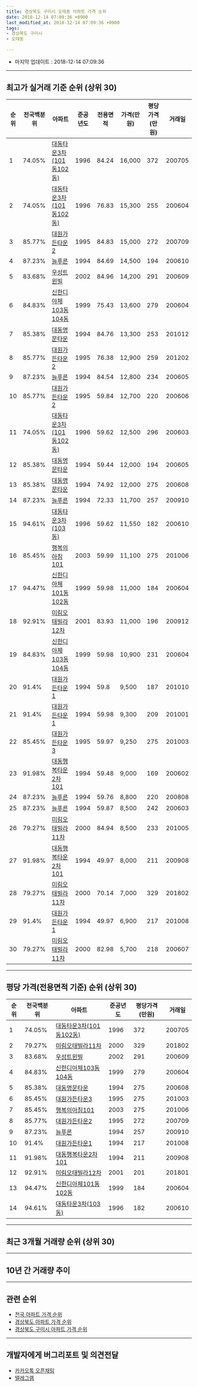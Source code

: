 ```yaml
---
title: 경상북도 구미시 오태동 아파트 가격 순위
date: 2018-12-14 07:09:36 +0900
last_modified_at: 2018-12-14 07:09:36 +0900
tags:
- 경상북도 구미시
- 오태동

---
```


* 마지막 업데이트 : 2018-12-14 07:09:36

---

## 최고가 실거래 기준 순위 (상위 30)


|순위|전국백분위|아파트|준공년도|전용면적|가격(만원)|평당가격(만원)|거래일|
|---|---|---|---|---|---|---|---|
|1|74.05%|[대동타운3차(101동102동)](https://search.naver.com/search.naver?query=%EA%B2%BD%EC%83%81%EB%B6%81%EB%8F%84+%EA%B5%AC%EB%AF%B8%EC%8B%9C+%EC%98%A4%ED%83%9C%EB%8F%99+%EB%8C%80%EB%8F%99%ED%83%80%EC%9A%B43%EC%B0%A8%28101%EB%8F%99102%EB%8F%99%29)|1996|84.24|16,000|372|200705|
|2|74.05%|[대동타운3차(101동102동)](https://search.naver.com/search.naver?query=%EA%B2%BD%EC%83%81%EB%B6%81%EB%8F%84+%EA%B5%AC%EB%AF%B8%EC%8B%9C+%EC%98%A4%ED%83%9C%EB%8F%99+%EB%8C%80%EB%8F%99%ED%83%80%EC%9A%B43%EC%B0%A8%28101%EB%8F%99102%EB%8F%99%29)|1996|76.83|15,300|255|200604|
|3|85.77%|[대원가든타운2](https://search.naver.com/search.naver?query=%EA%B2%BD%EC%83%81%EB%B6%81%EB%8F%84+%EA%B5%AC%EB%AF%B8%EC%8B%9C+%EC%98%A4%ED%83%9C%EB%8F%99+%EB%8C%80%EC%9B%90%EA%B0%80%EB%93%A0%ED%83%80%EC%9A%B42)|1995|84.83|15,000|272|200709|
|4|87.23%|[늘푸른](https://search.naver.com/search.naver?query=%EA%B2%BD%EC%83%81%EB%B6%81%EB%8F%84+%EA%B5%AC%EB%AF%B8%EC%8B%9C+%EC%98%A4%ED%83%9C%EB%8F%99+%EB%8A%98%ED%91%B8%EB%A5%B8)|1994|84.69|14,500|194|200610|
|5|83.68%|[우성트윈빌](https://search.naver.com/search.naver?query=%EA%B2%BD%EC%83%81%EB%B6%81%EB%8F%84+%EA%B5%AC%EB%AF%B8%EC%8B%9C+%EC%98%A4%ED%83%9C%EB%8F%99+%EC%9A%B0%EC%84%B1%ED%8A%B8%EC%9C%88%EB%B9%8C)|2002|84.96|14,200|291|200609|
|6|84.83%|[신한디아체103동104동](https://search.naver.com/search.naver?query=%EA%B2%BD%EC%83%81%EB%B6%81%EB%8F%84+%EA%B5%AC%EB%AF%B8%EC%8B%9C+%EC%98%A4%ED%83%9C%EB%8F%99+%EC%8B%A0%ED%95%9C%EB%94%94%EC%95%84%EC%B2%B4103%EB%8F%99104%EB%8F%99)|1999|75.43|13,600|279|200604|
|7|85.38%|[대동명문타운](https://search.naver.com/search.naver?query=%EA%B2%BD%EC%83%81%EB%B6%81%EB%8F%84+%EA%B5%AC%EB%AF%B8%EC%8B%9C+%EC%98%A4%ED%83%9C%EB%8F%99+%EB%8C%80%EB%8F%99%EB%AA%85%EB%AC%B8%ED%83%80%EC%9A%B4)|1994|84.76|13,300|253|201012|
|8|85.77%|[대원가든타운2](https://search.naver.com/search.naver?query=%EA%B2%BD%EC%83%81%EB%B6%81%EB%8F%84+%EA%B5%AC%EB%AF%B8%EC%8B%9C+%EC%98%A4%ED%83%9C%EB%8F%99+%EB%8C%80%EC%9B%90%EA%B0%80%EB%93%A0%ED%83%80%EC%9A%B42)|1995|76.38|12,900|259|201202|
|9|87.23%|[늘푸른](https://search.naver.com/search.naver?query=%EA%B2%BD%EC%83%81%EB%B6%81%EB%8F%84+%EA%B5%AC%EB%AF%B8%EC%8B%9C+%EC%98%A4%ED%83%9C%EB%8F%99+%EB%8A%98%ED%91%B8%EB%A5%B8)|1994|84.54|12,800|234|200605|
|10|85.77%|[대원가든타운2](https://search.naver.com/search.naver?query=%EA%B2%BD%EC%83%81%EB%B6%81%EB%8F%84+%EA%B5%AC%EB%AF%B8%EC%8B%9C+%EC%98%A4%ED%83%9C%EB%8F%99+%EB%8C%80%EC%9B%90%EA%B0%80%EB%93%A0%ED%83%80%EC%9A%B42)|1995|59.84|12,700|220|200606|
|11|74.05%|[대동타운3차(101동102동)](https://search.naver.com/search.naver?query=%EA%B2%BD%EC%83%81%EB%B6%81%EB%8F%84+%EA%B5%AC%EB%AF%B8%EC%8B%9C+%EC%98%A4%ED%83%9C%EB%8F%99+%EB%8C%80%EB%8F%99%ED%83%80%EC%9A%B43%EC%B0%A8%28101%EB%8F%99102%EB%8F%99%29)|1996|59.62|12,500|296|200603|
|12|85.38%|[대동명문타운](https://search.naver.com/search.naver?query=%EA%B2%BD%EC%83%81%EB%B6%81%EB%8F%84+%EA%B5%AC%EB%AF%B8%EC%8B%9C+%EC%98%A4%ED%83%9C%EB%8F%99+%EB%8C%80%EB%8F%99%EB%AA%85%EB%AC%B8%ED%83%80%EC%9A%B4)|1994|59.44|12,000|194|200605|
|13|85.38%|[대동명문타운](https://search.naver.com/search.naver?query=%EA%B2%BD%EC%83%81%EB%B6%81%EB%8F%84+%EA%B5%AC%EB%AF%B8%EC%8B%9C+%EC%98%A4%ED%83%9C%EB%8F%99+%EB%8C%80%EB%8F%99%EB%AA%85%EB%AC%B8%ED%83%80%EC%9A%B4)|1994|74.92|12,000|275|200608|
|14|87.23%|[늘푸른](https://search.naver.com/search.naver?query=%EA%B2%BD%EC%83%81%EB%B6%81%EB%8F%84+%EA%B5%AC%EB%AF%B8%EC%8B%9C+%EC%98%A4%ED%83%9C%EB%8F%99+%EB%8A%98%ED%91%B8%EB%A5%B8)|1994|72.33|11,700|257|200910|
|15|94.61%|[대동타운3차(103동)](https://search.naver.com/search.naver?query=%EA%B2%BD%EC%83%81%EB%B6%81%EB%8F%84+%EA%B5%AC%EB%AF%B8%EC%8B%9C+%EC%98%A4%ED%83%9C%EB%8F%99+%EB%8C%80%EB%8F%99%ED%83%80%EC%9A%B43%EC%B0%A8%28103%EB%8F%99%29)|1996|59.62|11,550|182|200610|
|16|85.45%|[행복의아침101](https://search.naver.com/search.naver?query=%EA%B2%BD%EC%83%81%EB%B6%81%EB%8F%84+%EA%B5%AC%EB%AF%B8%EC%8B%9C+%EC%98%A4%ED%83%9C%EB%8F%99+%ED%96%89%EB%B3%B5%EC%9D%98%EC%95%84%EC%B9%A8101)|2003|59.99|11,100|275|201006|
|17|94.47%|[신한디아체101동102동](https://search.naver.com/search.naver?query=%EA%B2%BD%EC%83%81%EB%B6%81%EB%8F%84+%EA%B5%AC%EB%AF%B8%EC%8B%9C+%EC%98%A4%ED%83%9C%EB%8F%99+%EC%8B%A0%ED%95%9C%EB%94%94%EC%95%84%EC%B2%B4101%EB%8F%99102%EB%8F%99)|1999|59.98|11,000|184|200604|
|18|92.91%|[미림오태빌라12차](https://search.naver.com/search.naver?query=%EA%B2%BD%EC%83%81%EB%B6%81%EB%8F%84+%EA%B5%AC%EB%AF%B8%EC%8B%9C+%EC%98%A4%ED%83%9C%EB%8F%99+%EB%AF%B8%EB%A6%BC%EC%98%A4%ED%83%9C%EB%B9%8C%EB%9D%BC12%EC%B0%A8)|2001|83.93|11,000|196|200912|
|19|84.83%|[신한디아체103동104동](https://search.naver.com/search.naver?query=%EA%B2%BD%EC%83%81%EB%B6%81%EB%8F%84+%EA%B5%AC%EB%AF%B8%EC%8B%9C+%EC%98%A4%ED%83%9C%EB%8F%99+%EC%8B%A0%ED%95%9C%EB%94%94%EC%95%84%EC%B2%B4103%EB%8F%99104%EB%8F%99)|1999|59.98|10,900|231|200604|
|20|91.4%|[대원가든타운1](https://search.naver.com/search.naver?query=%EA%B2%BD%EC%83%81%EB%B6%81%EB%8F%84+%EA%B5%AC%EB%AF%B8%EC%8B%9C+%EC%98%A4%ED%83%9C%EB%8F%99+%EB%8C%80%EC%9B%90%EA%B0%80%EB%93%A0%ED%83%80%EC%9A%B41)|1994|59.8|9,500|187|201010|
|21|91.4%|[대원가든타운1](https://search.naver.com/search.naver?query=%EA%B2%BD%EC%83%81%EB%B6%81%EB%8F%84+%EA%B5%AC%EB%AF%B8%EC%8B%9C+%EC%98%A4%ED%83%9C%EB%8F%99+%EB%8C%80%EC%9B%90%EA%B0%80%EB%93%A0%ED%83%80%EC%9A%B41)|1994|59.98|9,300|209|201001|
|22|85.45%|[대원가든타운3](https://search.naver.com/search.naver?query=%EA%B2%BD%EC%83%81%EB%B6%81%EB%8F%84+%EA%B5%AC%EB%AF%B8%EC%8B%9C+%EC%98%A4%ED%83%9C%EB%8F%99+%EB%8C%80%EC%9B%90%EA%B0%80%EB%93%A0%ED%83%80%EC%9A%B43)|1995|59.97|9,250|275|201003|
|23|91.98%|[대동행복타운2차101](https://search.naver.com/search.naver?query=%EA%B2%BD%EC%83%81%EB%B6%81%EB%8F%84+%EA%B5%AC%EB%AF%B8%EC%8B%9C+%EC%98%A4%ED%83%9C%EB%8F%99+%EB%8C%80%EB%8F%99%ED%96%89%EB%B3%B5%ED%83%80%EC%9A%B42%EC%B0%A8101)|1994|59.48|9,000|169|200602|
|24|87.23%|[늘푸른](https://search.naver.com/search.naver?query=%EA%B2%BD%EC%83%81%EB%B6%81%EB%8F%84+%EA%B5%AC%EB%AF%B8%EC%8B%9C+%EC%98%A4%ED%83%9C%EB%8F%99+%EB%8A%98%ED%91%B8%EB%A5%B8)|1994|59.76|8,800|220|200808|
|25|87.23%|[늘푸른](https://search.naver.com/search.naver?query=%EA%B2%BD%EC%83%81%EB%B6%81%EB%8F%84+%EA%B5%AC%EB%AF%B8%EC%8B%9C+%EC%98%A4%ED%83%9C%EB%8F%99+%EB%8A%98%ED%91%B8%EB%A5%B8)|1994|59.87|8,500|242|200603|
|26|79.27%|[미림오태빌라11차](https://search.naver.com/search.naver?query=%EA%B2%BD%EC%83%81%EB%B6%81%EB%8F%84+%EA%B5%AC%EB%AF%B8%EC%8B%9C+%EC%98%A4%ED%83%9C%EB%8F%99+%EB%AF%B8%EB%A6%BC%EC%98%A4%ED%83%9C%EB%B9%8C%EB%9D%BC11%EC%B0%A8)|2000|84.94|8,500|233|201005|
|27|91.98%|[대동행복타운2차101](https://search.naver.com/search.naver?query=%EA%B2%BD%EC%83%81%EB%B6%81%EB%8F%84+%EA%B5%AC%EB%AF%B8%EC%8B%9C+%EC%98%A4%ED%83%9C%EB%8F%99+%EB%8C%80%EB%8F%99%ED%96%89%EB%B3%B5%ED%83%80%EC%9A%B42%EC%B0%A8101)|1994|49.97|8,000|211|200908|
|28|79.27%|[미림오태빌라11차](https://search.naver.com/search.naver?query=%EA%B2%BD%EC%83%81%EB%B6%81%EB%8F%84+%EA%B5%AC%EB%AF%B8%EC%8B%9C+%EC%98%A4%ED%83%9C%EB%8F%99+%EB%AF%B8%EB%A6%BC%EC%98%A4%ED%83%9C%EB%B9%8C%EB%9D%BC11%EC%B0%A8)|2000|70.14|7,000|329|201802|
|29|91.4%|[대원가든타운1](https://search.naver.com/search.naver?query=%EA%B2%BD%EC%83%81%EB%B6%81%EB%8F%84+%EA%B5%AC%EB%AF%B8%EC%8B%9C+%EC%98%A4%ED%83%9C%EB%8F%99+%EB%8C%80%EC%9B%90%EA%B0%80%EB%93%A0%ED%83%80%EC%9A%B41)|1994|49.97|6,900|217|201008|
|30|79.27%|[미림오태빌라11차](https://search.naver.com/search.naver?query=%EA%B2%BD%EC%83%81%EB%B6%81%EB%8F%84+%EA%B5%AC%EB%AF%B8%EC%8B%9C+%EC%98%A4%ED%83%9C%EB%8F%99+%EB%AF%B8%EB%A6%BC%EC%98%A4%ED%83%9C%EB%B9%8C%EB%9D%BC11%EC%B0%A8)|2000|82.98|5,700|218|200607|


---

## 평당 가격(전용면적 기준) 순위 (상위 30)


|순위|전국백분위|아파트|준공년도|평당가격(만원)|거래일|
|---|---|---|---|---|---|
|1|74.05%|[대동타운3차(101동102동)](https://search.naver.com/search.naver?query=%EA%B2%BD%EC%83%81%EB%B6%81%EB%8F%84+%EA%B5%AC%EB%AF%B8%EC%8B%9C+%EC%98%A4%ED%83%9C%EB%8F%99+%EB%8C%80%EB%8F%99%ED%83%80%EC%9A%B43%EC%B0%A8%28101%EB%8F%99102%EB%8F%99%29)|1996|372|200705|
|2|79.27%|[미림오태빌라11차](https://search.naver.com/search.naver?query=%EA%B2%BD%EC%83%81%EB%B6%81%EB%8F%84+%EA%B5%AC%EB%AF%B8%EC%8B%9C+%EC%98%A4%ED%83%9C%EB%8F%99+%EB%AF%B8%EB%A6%BC%EC%98%A4%ED%83%9C%EB%B9%8C%EB%9D%BC11%EC%B0%A8)|2000|329|201802|
|3|83.68%|[우성트윈빌](https://search.naver.com/search.naver?query=%EA%B2%BD%EC%83%81%EB%B6%81%EB%8F%84+%EA%B5%AC%EB%AF%B8%EC%8B%9C+%EC%98%A4%ED%83%9C%EB%8F%99+%EC%9A%B0%EC%84%B1%ED%8A%B8%EC%9C%88%EB%B9%8C)|2002|291|200609|
|4|84.83%|[신한디아체103동104동](https://search.naver.com/search.naver?query=%EA%B2%BD%EC%83%81%EB%B6%81%EB%8F%84+%EA%B5%AC%EB%AF%B8%EC%8B%9C+%EC%98%A4%ED%83%9C%EB%8F%99+%EC%8B%A0%ED%95%9C%EB%94%94%EC%95%84%EC%B2%B4103%EB%8F%99104%EB%8F%99)|1999|279|200604|
|5|85.38%|[대동명문타운](https://search.naver.com/search.naver?query=%EA%B2%BD%EC%83%81%EB%B6%81%EB%8F%84+%EA%B5%AC%EB%AF%B8%EC%8B%9C+%EC%98%A4%ED%83%9C%EB%8F%99+%EB%8C%80%EB%8F%99%EB%AA%85%EB%AC%B8%ED%83%80%EC%9A%B4)|1994|275|200608|
|6|85.45%|[대원가든타운3](https://search.naver.com/search.naver?query=%EA%B2%BD%EC%83%81%EB%B6%81%EB%8F%84+%EA%B5%AC%EB%AF%B8%EC%8B%9C+%EC%98%A4%ED%83%9C%EB%8F%99+%EB%8C%80%EC%9B%90%EA%B0%80%EB%93%A0%ED%83%80%EC%9A%B43)|1995|275|201003|
|7|85.45%|[행복의아침101](https://search.naver.com/search.naver?query=%EA%B2%BD%EC%83%81%EB%B6%81%EB%8F%84+%EA%B5%AC%EB%AF%B8%EC%8B%9C+%EC%98%A4%ED%83%9C%EB%8F%99+%ED%96%89%EB%B3%B5%EC%9D%98%EC%95%84%EC%B9%A8101)|2003|275|201006|
|8|85.77%|[대원가든타운2](https://search.naver.com/search.naver?query=%EA%B2%BD%EC%83%81%EB%B6%81%EB%8F%84+%EA%B5%AC%EB%AF%B8%EC%8B%9C+%EC%98%A4%ED%83%9C%EB%8F%99+%EB%8C%80%EC%9B%90%EA%B0%80%EB%93%A0%ED%83%80%EC%9A%B42)|1995|272|200709|
|9|87.23%|[늘푸른](https://search.naver.com/search.naver?query=%EA%B2%BD%EC%83%81%EB%B6%81%EB%8F%84+%EA%B5%AC%EB%AF%B8%EC%8B%9C+%EC%98%A4%ED%83%9C%EB%8F%99+%EB%8A%98%ED%91%B8%EB%A5%B8)|1994|257|200910|
|10|91.4%|[대원가든타운1](https://search.naver.com/search.naver?query=%EA%B2%BD%EC%83%81%EB%B6%81%EB%8F%84+%EA%B5%AC%EB%AF%B8%EC%8B%9C+%EC%98%A4%ED%83%9C%EB%8F%99+%EB%8C%80%EC%9B%90%EA%B0%80%EB%93%A0%ED%83%80%EC%9A%B41)|1994|217|201008|
|11|91.98%|[대동행복타운2차101](https://search.naver.com/search.naver?query=%EA%B2%BD%EC%83%81%EB%B6%81%EB%8F%84+%EA%B5%AC%EB%AF%B8%EC%8B%9C+%EC%98%A4%ED%83%9C%EB%8F%99+%EB%8C%80%EB%8F%99%ED%96%89%EB%B3%B5%ED%83%80%EC%9A%B42%EC%B0%A8101)|1994|211|200908|
|12|92.91%|[미림오태빌라12차](https://search.naver.com/search.naver?query=%EA%B2%BD%EC%83%81%EB%B6%81%EB%8F%84+%EA%B5%AC%EB%AF%B8%EC%8B%9C+%EC%98%A4%ED%83%9C%EB%8F%99+%EB%AF%B8%EB%A6%BC%EC%98%A4%ED%83%9C%EB%B9%8C%EB%9D%BC12%EC%B0%A8)|2001|201|201801|
|13|94.47%|[신한디아체101동102동](https://search.naver.com/search.naver?query=%EA%B2%BD%EC%83%81%EB%B6%81%EB%8F%84+%EA%B5%AC%EB%AF%B8%EC%8B%9C+%EC%98%A4%ED%83%9C%EB%8F%99+%EC%8B%A0%ED%95%9C%EB%94%94%EC%95%84%EC%B2%B4101%EB%8F%99102%EB%8F%99)|1999|184|200604|
|14|94.61%|[대동타운3차(103동)](https://search.naver.com/search.naver?query=%EA%B2%BD%EC%83%81%EB%B6%81%EB%8F%84+%EA%B5%AC%EB%AF%B8%EC%8B%9C+%EC%98%A4%ED%83%9C%EB%8F%99+%EB%8C%80%EB%8F%99%ED%83%80%EC%9A%B43%EC%B0%A8%28103%EB%8F%99%29)|1996|182|200610|


---

## 최근 3개월 거래량 순위 (상위 30)


<div style="width:100%;">
    <canvas id="deal_count_ranking" height="250"></canvas>
</div>


<script>
new Chart(document.getElementById("deal_count_ranking"), {
    type: 'horizontalBar',
    data: {
        labels: ['대동타운3차(101동102동)', '행복의아침101', '대동행복타운2차101', '대동명문타운', '대원가든타운1', '늘푸른', '대원가든타운2', '우성트윈빌', '미림오태빌라12차'],
        datasets: [{
            label: '실거래 수',
            data: [6, 3, 2, 2, 1, 1, 1, 1, 1],
            borderColor: "rgba(255, 0, 128, 1)",
            backgroundColor: "rgba(255, 0, 128, 0.5)",
            fill: false,
        }]
    },
    options: {
        responsive: true,
        title: {
            display: true,
            text: '최근 3개월 거래량 순위'
        },
        tooltips: {
            mode: 'index',
            intersect: false,
            callbacks: {
                title: function(tooltipItems, data) {
                    return "실거래 수:";
                },
                label: function(tooltipItem, data) {
                    return data.labels[tooltipItem.index] + ": " + tooltipItem.xLabel;
                }
            }
        },
        hover: {
            mode: 'nearest',
            intersect: true
        },
        scales: {
            xAxes: [{
                display: true,
                scaleLabel: {
                    display: true,
                    labelString: '실거래 수'
                },
                ticks: {
                    suggestedMin: 0,
                }
            }],
            yAxes: [{
                display: true,
                ticks: {
                    autoSkip: false,
                    callback: function(value, index, values) {
                        if (value.length > 15)
                            return value.substr(0, 13) + "...";
                        else
                            return value;
                    }
                },
                scaleLabel: {
                    display: false,
                }
            }]
        }
    }
});

</script>


---

## 10년 간 거래량 추이


<div style="width:100%;">
    <canvas id="deal_progress" height="250"></canvas>
</div>

<script>
new Chart(document.getElementById("deal_progress"), {
    type: 'line',
    data: {
        labels: ['200812','200901','200902','200903','200904','200905','200906','200907','200908','200909','200910','200911','200912','201001','201002','201003','201004','201005','201006','201007','201008','201009','201010','201011','201012','201101','201102','201103','201104','201105','201106','201107','201108','201109','201110','201111','201112','201201','201202','201203','201204','201205','201206','201207','201208','201209','201210','201211','201212','201301','201302','201303','201304','201305','201306','201307','201308','201309','201310','201311','201312','201401','201402','201403','201404','201405','201406','201407','201408','201409','201410','201411','201412','201501','201502','201503','201504','201505','201506','201507','201508','201509','201510','201511','201512','201601','201602','201603','201604','201605','201606','201607','201608','201609','201610','201611','201612','201701','201702','201703','201704','201705','201706','201707','201708','201709','201710','201711','201712','201801','201802','201803','201804','201805','201806','201807','201808','201809','201810','201811','201812'],
        datasets: [{
            label: '실거래 수',
            pointRadius: 1,
            data: [3, 3, 9, 6, 6, 2, 2, 11, 10, 7, 12, 11, 11, 9, 19, 11, 8, 8, 9, 8, 8, 10, 17, 12, 18, 20, 24, 27, 14, 19, 20, 19, 15, 21, 21, 18, 15, 10, 25, 30, 17, 16, 23, 15, 13, 8, 14, 16, 19, 6, 15, 13, 23, 14, 15, 11, 13, 8, 13, 12, 9, 10, 14, 16, 11, 8, 9, 8, 15, 18, 12, 10, 9, 9, 11, 7, 10, 7, 9, 8, 7, 7, 16, 10, 6, 7, 11, 10, 7, 3, 6, 6, 12, 6, 9, 7, 7, 4, 8, 11, 6, 13, 12, 4, 8, 2, 6, 7, 2, 10, 8, 13, 10, 7, 4, 3, 8, 3, 9, 9, 0],
            borderColor: "rgba(255, 201, 14, 1)",
            backgroundColor: "rgba(255, 201, 14, 0.5)",
            fill: true,
        }]
    },
    options: {
        responsive: true,
        title: {
            display: true,
            text: '10년간 거래량 추이'
        },
        tooltips: {
            mode: 'index',
            intersect: false,
        },
        hover: {
            mode: 'nearest',
            intersect: true
        },
        scales: {
            xAxes: [{
                display: true,
                scaleLabel: {
                    display: true,
                    labelString: '년/월'
                }
            }],
            yAxes: [{
                display: true,
                ticks: {
                    suggestedMin: 0,
                },
                scaleLabel: {
                    display: true,
                    labelString: '실거래 수'
                }
            }]
        }
    }
});

</script>


---

## 관련 순위

- [전국 아파트 가격 순위](https://inasie.github.io/apt-ranking/전국)
- [경상북도 아파트 가격 순위](https://inasie.github.io/apt-ranking/경상북도)
- [경상북도 구미시 아파트 가격 순위](https://inasie.github.io/apt-ranking/경상북도-구미시)


---

## 개발자에게 버그리포트 및 의견전달

- [카카오톡 오픈채팅](https://open.kakao.com/o/gLJUAP4)
- [텔레그램](https://t.me/inasie)


